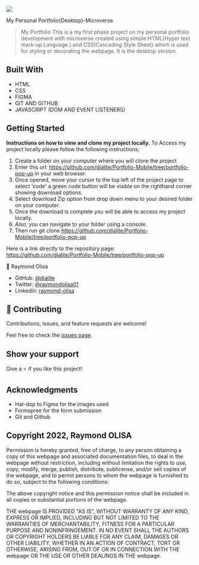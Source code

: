 ![](https://img.shields.io/badge/Microverse-blueviolet)

My Personal Portfolio(Desktop)-Microverse

> My Portfolio
This is a my first phase project on my personal portfolio development with microverse created using simple HTML(Hyper text mark-up Language.) and CSS(Cascading Style Sheet) which is used for styling or decorating the webpage. It is the desktop version.

## Built With
- HTML
- CSS
- FIGMA
- GIT AND GITHUB
- JAVASCRIPT (DOM AND EVENT LISTENERS)


## Getting Started

**Instructions on how to view and clone my project locally.**
 To Access my project locally please follow the following instructions;
1. Create a folder on your computer where you will clone the project
2. Enter this url: https://github.com/dialite/Portfolio-Mobile/tree/portfolio-pop-up in your web browser.
3. Once opened, move your cursor to the top left of the project page to select 'code' a green code button will be visible on the righthand corner showing download    options.
5. Select download Zip option from drop down menu to your desired folder on your computer.
6. Once the download is complete you will be able to access my project locally.
7. Also, you can navigate to your folder using a console.
8. Then run git clone https://github.com/dialite/Portfolio-Mobile/tree/portfolio-pop-up


Here is a link directly to the repository page: https://github.com/dialite/Portfolio-Mobile/tree/portfolio-pop-up


👤 Raymond Olisa

- GitHub: [@dialite](https://github.com/dialite)
- Twitter: [@raymondolisa01](https://twitter.com/raymondolisa01)
- LinkedIn: [raymond-olisa](https://www.linkedin.com/in/raymond-olisa-775929243/)

## 🤝 Contributing

Contributions, issues, and feature requests are welcome!

Feel free to check the [issues page](../../issues/).

## Show your support

Give a ⭐️ if you like this project!

## Acknowledgments

- Hat-dop to Figma for the images used
- Formspree for the form submission
- Git and Github

## Copyright 2022, Raymond OLISA

Permission is hereby granted, free of charge, to any person obtaining a copy of this webpage and associated documentation files, to deal in the webpage without restriction, including without limitation the rights to use, copy, modify, merge, publish, distribute, sublicense, and/or sell copies of the webpage, and to permit persons to whom the webpage is furnished to do so, subject to the following conditions:

The above copyright notice and this permission notice shall be included in all copies or substantial portions of the webpage.

THE webpage IS PROVIDED "AS IS", WITHOUT WARRANTY OF ANY KIND, EXPRESS OR IMPLIED, INCLUDING BUT NOT LIMITED TO THE WARRANTIES OF MERCHANTABILITY, FITNESS FOR A PARTICULAR PURPOSE AND NONINFRINGEMENT. IN NO EVENT SHALL THE AUTHORS OR COPYRIGHT HOLDERS BE LIABLE FOR ANY CLAIM, DAMAGES OR OTHER LIABILITY, WHETHER IN AN ACTION OF CONTRACT, TORT OR OTHERWISE, ARISING FROM, OUT OF OR IN CONNECTION WITH THE webpage OR THE USE OR OTHER DEALINGS IN THE webpage.
